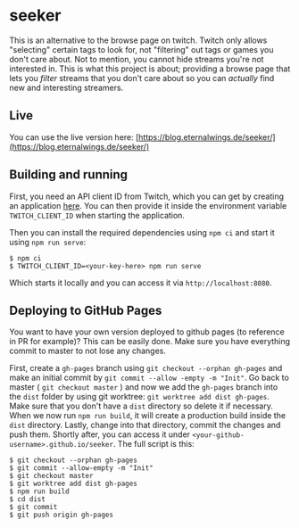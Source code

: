 # seeker

This is an alternative to the browse page on twitch. Twitch only allows "selecting" certain tags to look for, not "filtering"
 out tags or games you don't care about. Not to mention, you cannot hide streams you're not interested in. This is what this 
project is about; providing a browse page that lets you _filter_ streams that you don't care about so you can _actually_ find 
new and interesting streamers.

## Live

You can use the live version here: [https://blog.eternalwings.de/seeker/](https://blog.eternalwings.de/seeker/)

## Building and running

First, you need an API client ID from Twitch, which you can get by creating an application 
[here](https://dev.twitch.tv/console/apps/create). You can then provide it inside the environment 
variable `TWITCH_CLIENT_ID` when starting the application.

Then you can install the required dependencies using `npm ci` and start it using `npm run serve`:
```shell script
$ npm ci
$ TWITCH_CLIENT_ID=<your-key-here> npm run serve
```

Which starts it locally and you can access it via `http://localhost:8080`.

## Deploying to GitHub Pages

You want to have your own version deployed to github pages (to reference in PR for example)? This can be easily done. Make sure
 you have everything commit to master to not lose any changes.

First, create a `gh-pages` branch using `git checkout --orphan gh-pages` and make an initial commit by `git commit --allow
-empty -m "Init"`. Go back to master ( `git checkout master` ) and now we add the `gh-pages` branch into the `dist` folder by
 using git worktree: `git worktree add dist gh-pages`. Make sure that you don't have a `dist` directory so delete it if
 necessary. When we now run `npm run build`, it will create a production build inside the `dist` directory. Lastly, change into
 that directory, commit the changes and push them. Shortly after, you can access it under 
 `<your-github-username>.github.io/seeker`. The full script is this:

```shell script
$ git checkout --orphan gh-pages
$ git commit --allow-empty -m "Init"
$ git checkout master
$ git worktree add dist gh-pages
$ npm run build
$ cd dist
$ git commit
$ git push origin gh-pages
```
